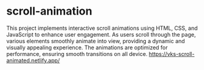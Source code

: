 # scroll-animation
This project implements interactive scroll animations using HTML, CSS, and JavaScript to enhance user engagement. As users scroll through the page, various elements smoothly animate into view, providing a dynamic and visually appealing experience. The animations are optimized for performance, ensuring smooth transitions on all device. https://vks-scroll-animated.netlify.app/
